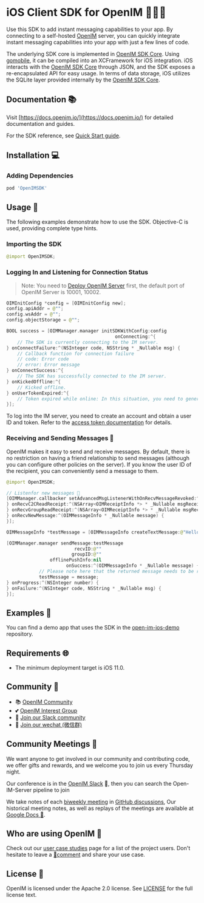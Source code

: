 # iOS Client SDK for OpenIM 👨‍💻💬

Use this SDK to add instant messaging capabilities to your app. By connecting to a self-hosted [OpenIM](https://www.openim.online/) server, you can quickly integrate instant messaging capabilities into your app with just a few lines of code.

The underlying SDK core is implemented in [OpenIM SDK Core](https://github.com/openimsdk/openim-sdk-core). Using [gomobile](https://github.com/golang/mobile), it can be compiled into an XCFramework for iOS integration. iOS interacts with the [OpenIM SDK Core](https://github.com/openimsdk/openim-sdk-core) through JSON, and the SDK exposes a re-encapsulated API for easy usage. In terms of data storage, iOS utilizes the SQLite layer provided internally by the [OpenIM SDK Core](https://github.com/openimsdk/openim-sdk-core).


## Documentation 📚

Visit [https://docs.openim.io/](https://docs.openim.io/) for detailed documentation and guides.

For the SDK reference, see [Quick Start guide](https://docs.openim.io/sdks/quickstart/ios).

## Installation 💻

### Adding Dependencies

```ruby
pod 'OpenIMSDK'
```

## Usage 🚀

The following examples demonstrate how to use the SDK. Objective-C is used, providing complete type hints.

### Importing the SDK

```swift
@import OpenIMSDK;
```

### Logging In and Listening for Connection Status

> Note: You need to [Deploy OpenIM Server](https://github.com/openimsdk/open-im-server#rocket-quick-start)  first, the default port of OpenIM Server is 10001, 10002.

```swift
OIMInitConfig *config = [OIMInitConfig new];
config.apiAddr = @"";
config.wsAddr = @"";
config.objectStorage = @"";

BOOL success = [OIMManager.manager initSDKWithConfig:config
                                        onConnecting:^{
    // The SDK is currently connecting to the IM server.
} onConnectFailure:^(NSInteger code, NSString * _Nullable msg) {
    // Callback function for connection failure
    // code: Error code
    // error: Error message
} onConnectSuccess:^{
    // The SDK has successfully connected to the IM server.
} onKickedOffline:^{
    // Kicked offline.
} onUserTokenExpired:^{
    // Token expired while online: In this situation, you need to generate a new token and then call the `login()` function again to log in.
}];
```

To log into the IM server, you need to create an account and obtain a user ID and token. Refer to the [access token documentation](https://doc.rentsoft.cn/restapi/userManagement/userRegister) for details.

### Receiving and Sending Messages 💬

OpenIM makes it easy to send and receive messages. By default, there is no restriction on having a friend relationship to send messages (although you can configure other policies on the server). If you know the user ID of the recipient, you can conveniently send a message to them.

```swift
@import OpenIMSDK;

// Listenfor new messages 📩
[OIMManager.callbacker setAdvancedMsgListenerWithOnRecvMessageRevoked:^(OIMMessageRevokedInfo * _Nullable msgRovoked) {
} onRecvC2CReadReceipt:^(NSArray<OIMReceiptInfo *> * _Nullable msgReceiptList) {
} onRecvGroupReadReceipt:^(NSArray<OIMReceiptInfo *> * _Nullable msgReceiptList) {
} onRecvNewMessage:^(OIMMessageInfo * _Nullable message) {
}];

OIMMessageInfo *testMessage = [OIMMessageInfo createTextMessage:@"Hello!"];

[OIMManager.manager sendMessage:testMessage
                         recvID:@""
                        groupID:@""
                offlinePushInfo:nil
                      onSuccess:^(OIMMessageInfo * _Nullable message) {
            // Please note here that the returned message needs to be replaced with the data source.
            testMessage = message;
} onProgress:^(NSInteger number) {
} onFailure:^(NSInteger code, NSString * _Nullable msg) {
}];
```

## Examples 🌟

You can find a demo app that uses the SDK in the [open-im-ios-demo](https://github.com/openimsdk/open-im-ios-demo) repository.

## Requirements 🌐

+ The minimum deployment target is iOS 11.0.

## Community :busts_in_silhouette:

- 📚 [OpenIM Community](https://github.com/OpenIMSDK/community)
- 💕 [OpenIM Interest Group](https://github.com/Openim-sigs)
- 🚀 [Join our Slack community](https://join.slack.com/t/openimsdk/shared_invite/zt-22720d66b-o_FvKxMTGXtcnnnHiMqe9Q)
- :eyes: [Join our wechat (微信群)](https://openim-1253691595.cos.ap-nanjing.myqcloud.com/WechatIMG20.jpeg)

## Community Meetings :calendar:

We want anyone to get involved in our community and contributing code, we offer gifts and rewards, and we welcome you to join us every Thursday night.

Our conference is in the [OpenIM Slack](https://join.slack.com/t/openimsdk/shared_invite/zt-22720d66b-o_FvKxMTGXtcnnnHiMqe9Q) 🎯, then you can search the Open-IM-Server pipeline to join

We take notes of each [biweekly meeting](https://github.com/orgs/OpenIMSDK/discussions/categories/meeting) in [GitHub discussions](https://github.com/openimsdk/open-im-server/discussions/categories/meeting), Our historical meeting notes, as well as replays of the meetings are available at [Google Docs :bookmark_tabs:](https://docs.google.com/document/d/1nx8MDpuG74NASx081JcCpxPgDITNTpIIos0DS6Vr9GU/edit?usp=sharing).

## Who are using OpenIM :eyes:

Check out our [user case studies](https://github.com/OpenIMSDK/community/blob/main/ADOPTERS.md) page for a list of the project users. Don't hesitate to leave a [📝comment](https://github.com/openimsdk/open-im-server/issues/379) and share your use case.

## License :page_facing_up:

OpenIM is licensed under the Apache 2.0 license. See [LICENSE](https://github.com/openimsdk/open-im-server/tree/main/LICENSE) for the full license text.

